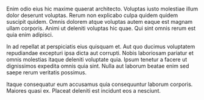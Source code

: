 Enim odio eius hic maxime quaerat architecto. Voluptas iusto molestiae illum dolor deserunt voluptas. Rerum non explicabo culpa quidem quidem suscipit quidem. Omnis dolorem atque voluptas autem eaque est magnam ullam corporis. Animi ut deleniti voluptas hic quae. Qui sint omnis rerum est quia enim adipisci.
 In ad repellat at perspiciatis eius quisquam et. Aut quo ducimus voluptatem repudiandae excepturi ipsa dicta aut corrupti. Nobis laboriosam pariatur et omnis molestias itaque deleniti voluptate quia. Ipsum tenetur a facere ut dignissimos expedita omnis quia sint. Nulla aut laborum beatae enim sed saepe rerum veritatis possimus.
 Itaque consequatur eum accusamus quia consequuntur laborum corporis. Maiores quasi ex. Placeat deleniti est incidunt eos a nesciunt.